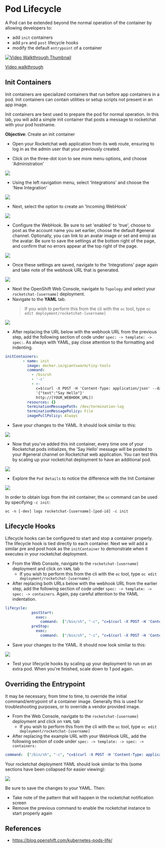 # Pod Lifecycle
A Pod can be extended beyond the normal operation of the container by allowing developers to: 
- add `init` containers
- add `pre` and `post` lifecycle hooks
- modify the default `entrypoint` of a container 

[![Video Walkthrough Thumbnail](././images/15_pod_lifecycle_thumb.png)](https://youtu.be/T3n3i-ucmkE)

[Video walkthrough](https://youtu.be/T3n3i-ucmkE)

## Init Containers
Init containers are specialized containers that run before app containers in a pod. Init containers can contain utilities or setup scripts not present in an app image.

Init containers are best used to prepare the pod for normal operation. In this lab, you will add a simple init container that posts a message to rocketchat with your pod hostname.

__Objective__: Create an init container
- Open your Rocketchat web application from its web route, ensuring to log in as the admin user that your previously created. 

- Click on the three-dot icon to see more menu options, and choose 'Administration' 

![](./images/15_pod_lifecycle_03.png)

- Using the left navigation menu, select 'Integrations' and choose the 'New Integration' 

![](./images/15_pod_lifecycle_04.png)

- Next, select the option to create an 'Incoming WebHook' 

![](./images/15_pod_lifecycle_05.png)

- Configure the WebHook. Be sure to set 'enabled' to 'true', choose to post as the account name you set earlier, choose the default #general channel. Optionally, you can link to an avatar image or set and emoji as the avatar. Be sure to save the settings at the bottom right of the page, and confirm that no errors appear at the top right of the page. 

![](./images/15_pod_lifecycle_06.png)

- Once these settings are saved, navigate to the 'Integrations' page again and take note of the webhook URL that is generated.

![](./images/15_pod_lifecycle_07.png)

- Next the OpenShift Web Console, navigate to `Topology` and select your `rocketchat-[username]` deployment.
- Navigate to the __YAML__ tab.
  > If you wish to perform this from the cli with the `oc` tool, type `oc edit deployment/rocketchat-[username]`


![](./images/12_pod_lifecycle_01.png)

- After replacing the URL below with the webhook URL from the previous step, add the following section of code under `spec: -> template: -> spec:`. As always with YAML, pay close attention to the formatting and indenting. 

```YAML
initContainers:
        - name: init
          image: docker.io/giantswarm/tiny-tools
          command:
            - /bin/sh
            - '-c'
            - >-
              c=$(curl -X POST -H 'Content-Type: application/json' --data
              '{"text":"Say Hello"}'
              http://[YOUR_WEBHOOK_URL])
          resources: {}
          terminationMessagePath: /dev/termination-log
          terminationMessagePolicy: File
          imagePullPolicy: Always
```

- Save your changes to the YAML. It should look similar to this: 

![](./images/15_pod_lifecycle_08.png)


- Now that you've added this init container, every time one of your Rocketchat pods initializes, the 'Say Hello' message will be posted to your #general channel on Rocketchat web application. You can test this by scaling up your rocketchat deployment to have an additional pod. 

![](./images/15_pod_lifecycle_09.png)

- Explore the `Pod Details` to notice the difference with the Init Container 

![](./images/12_pod_lifecycle_02.png)

In order to obtain logs from the init container, the `oc` command can be used by specifying `-c init`: 

```
oc -n [-dev] logs rocketchat-[username]-[pod-id] -c init
```

## Lifecycle Hooks
Lifecycle hooks can be configured to start and stop a container properly. The lifecycle hook is tied directly to each container. Next we will add a similar pre and post hook as the `initContainer` to demonstrate when it executes in your rocketchat deployment. 

- From the Web Console, navigate to the `rocketchat-[username]` deployment and click on `YAML` tab
    - If you wish to perform this from the cli with the `oc` tool, type `oc edit deployment/rocketchat-[username]`
- After replacing both URLs below with the webhook URL from the earlier step, add the following section of code under `spec: -> template: -> spec: -> containers`. Again, pay careful attention to the YAML indentation. 
```YAML
lifecycle:
            postStart:
              exec:
                command:  ["/bin/sh", "-c", "c=$(curl -X POST -H 'Content-Type: application/json' --data '{\"text\": \"'\"$HOSTNAME\"' is at the postStart phase, hooray! \"}'  http://YOUR_WEBHOOK_URL)"]
            preStop:
              exec:
                command:  ["/bin/sh", "-c", "c=$(curl -X POST -H 'Content-Type: application/json' --data '{\"text\": \"'\"$HOSTNAME\"' is just about to STOPPPPPP! \"}'  http://YOUR_WEBHOOK_URL)"]        
```
-  Save your changes to the YAML. It should now look similar to this: 

![](./images/15_pod_lifecycle_10.png)

- Test your lifecycle hooks by scaling up your deployment to run on an extra pod. When you're finished, scale down to 1 pod again. 

## Overriding the Entrypoint 
It may be necessary, from time to time, to override the initial command/entrypoint of a container image. Generally this is used for troubleshooting purposes, or to override a vendor provided image. 

- From the Web Console, navigate to the `rocketchat-[username]` deployment and click on `YAML` tab
    - If you wish to perform this from the cli with the `oc` tool, type `oc edit deployment/rocketchat-[username]`
- After replacing the example URL with your WebHook URL, add the following section of code under `spec: -> template: -> spec: -> containers:`

```YAML
command:  ["/bin/sh", "-c", "c=$(curl -X POST -H 'Content-Type: application/json' --data '{\"text\": \"'\"$HOSTNAME\"' is AN OVERRIDING COMMAND! \"}' https://chat.pathfinder.gov.bc.ca/hooks/xxx/xxx)"]
```

Your rocketchat deployment YAML should look similar to this (some sections have been collapsed for easier viewing):

![](./images/15_pod_lifecycle_11.png)


Be sure to save the changes to your YAML. Then:
- Take note of the pattern that will happen in the rocketchat notification screen
- Remove the previous command to enable the rocketchat instance to start properly again

## References
- https://blog.openshift.com/kubernetes-pods-life/

